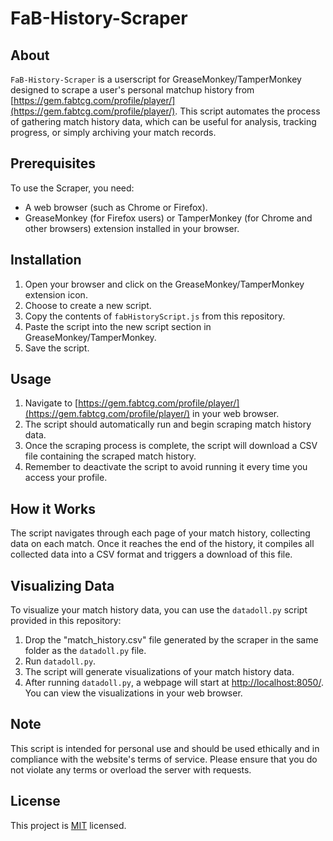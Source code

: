 # FaB-History-Scraper

## About
`FaB-History-Scraper` is a userscript for GreaseMonkey/TamperMonkey designed to scrape a user's personal matchup history from [https://gem.fabtcg.com/profile/player/](https://gem.fabtcg.com/profile/player/). This script automates the process of gathering match history data, which can be useful for analysis, tracking progress, or simply archiving your match records.

## Prerequisites
To use the Scraper, you need:
- A web browser (such as Chrome or Firefox).
- GreaseMonkey (for Firefox users) or TamperMonkey (for Chrome and other browsers) extension installed in your browser.

## Installation
1. Open your browser and click on the GreaseMonkey/TamperMonkey extension icon.
2. Choose to create a new script.
3. Copy the contents of `fabHistoryScript.js` from this repository.
4. Paste the script into the new script section in GreaseMonkey/TamperMonkey.
5. Save the script.

## Usage
1. Navigate to [https://gem.fabtcg.com/profile/player/](https://gem.fabtcg.com/profile/player/) in your web browser.
2. The script should automatically run and begin scraping match history data.
3. Once the scraping process is complete, the script will download a CSV file containing the scraped match history.
4. Remember to deactivate the script to avoid running it every time you access your profile.

## How it Works
The script navigates through each page of your match history, collecting data on each match. Once it reaches the end of the history, it compiles all collected data into a CSV format and triggers a download of this file.

## Visualizing Data
To visualize your match history data, you can use the `datadoll.py` script provided in this repository:
1. Drop the "match_history.csv" file generated by the scraper in the same folder as the `datadoll.py` file.
2. Run `datadoll.py`.
3. The script will generate visualizations of your match history data.
4. After running `datadoll.py`, a webpage will start at [http://localhost:8050/](http://localhost:8050/). You can view the visualizations in your web browser.

## Note
This script is intended for personal use and should be used ethically and in compliance with the website's terms of service. Please ensure that you do not violate any terms or overload the server with requests.

## License
This project is [MIT](https://choosealicense.com/licenses/mit/) licensed.
